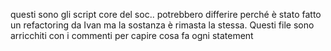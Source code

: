 questi sono gli script core del soc.. potrebbero differire perché è stato fatto un refactoring da Ivan ma la sostanza è rimasta la stessa.
Questi file sono arricchiti con i commenti per capire cosa fa ogni statement
